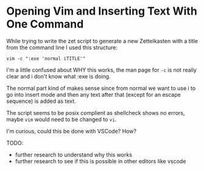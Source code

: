 # Opening Vim and Inserting Text With One Command

While trying to write the zet script to generate a new Zettelkasten with a title from the command line I used this structure:

`vim -c ":exe 'normal iTITLE'"`

I'm a little confused about WHY this works, the man page for `-c` is not really clear and i don't know what :exe is doing.

The normal part kind of makes sense since from normal we want to use i to go into insert mode and then any text after that (except for an escape sequence) is added as text.

The script seems to be posix complient as shellcheck shows no errors, maybe `vim` would need to be changed to `vi`.

I'm curious, could this be done with VSCode? How?

TODO:
* further research to understand why this works
* further research to see if this is possible in other editors like vscode